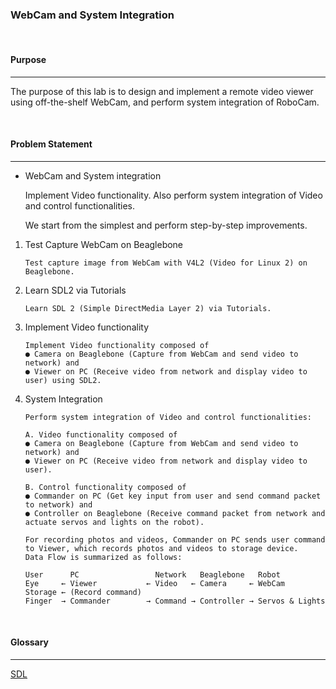 ### **WebCam and System Integration** 

<br>

#### **Purpose**

---

The purpose of this lab is to design and implement a remote video viewer using off-the-shelf WebCam, and perform system integration of RoboCam.

<br>

#### **Problem Statement**

---

- WebCam and System integration

  Implement Video functionality. Also perform system integration of Video and control functionalities.

  We start from the simplest and perform step-by-step improvements.

1. Test Capture WebCam on Beaglebone

   ```
   Test capture image from WebCam with V4L2 (Video for Linux 2) on Beaglebone.
   ```

2. Learn SDL2 via Tutorials

   ```
   Learn SDL 2 (Simple DirectMedia Layer 2) via Tutorials.
   ```

3. Implement Video functionality

   ```
   Implement Video functionality composed of
   ● Camera on Beaglebone (Capture from WebCam and send video to network) and
   ● Viewer on PC (Receive video from network and display video to user) using SDL2.
   ```

4. System Integration

   ```
   Perform system integration of Video and control functionalities:

   A. Video functionality composed of
   ● Camera on Beaglebone (Capture from WebCam and send video to network) and
   ● Viewer on PC (Receive video from network and display video to user).

   B. Control functionality composed of
   ● Commander on PC (Get key input from user and send command packet to network) and
   ● Controller on Beaglebone (Receive command packet from network and actuate servos and lights on the robot).

   For recording photos and videos, Commander on PC sends user command to Viewer, which records photos and videos to storage device.
   Data Flow is summarized as follows:

   User      PC                 Network   Beaglebone   Robot
   Eye     ← Viewer           ← Video   ← Camera     ← WebCam
   Storage ← (Record command)
   Finger  → Commander        → Command → Controller → Servos & Lights
   ```

<br>

#### **Glossary**

---

[SDL](https://velog.io/@chunjakim/SDL-Simple-DirectMedia-Layer)
